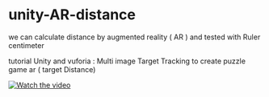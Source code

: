 # unity-AR-distance
we can calculate distance by augmented reality ( AR ) and tested with Ruler centimeter


tutorial Unity  and vuforia : Multi image Target Tracking to create puzzle game ar ( target Distance)


[![Watch the video](https://img.youtube.com/vi/HlkQb9M1aDM/0.jpg)](http://youtu.be/HlkQb9M1aDM)



